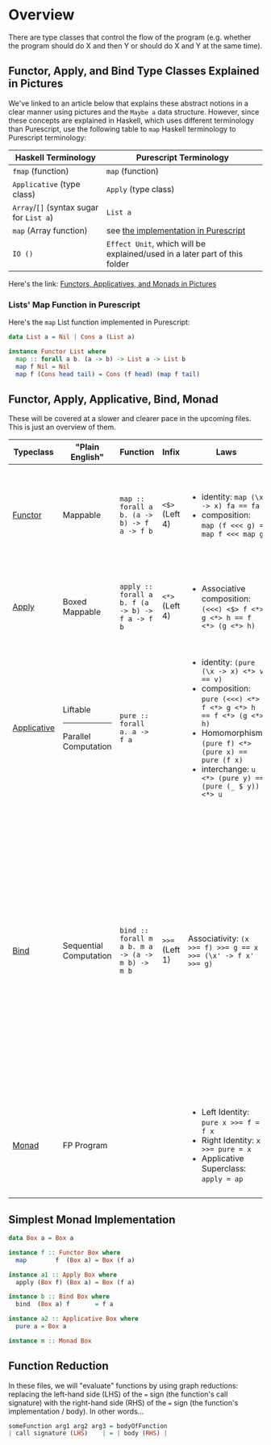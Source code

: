 # Overview

There are type classes that control the flow of the program (e.g. whether the program should do X and then Y or should do X and Y at the same time).

## Functor, Apply, and Bind Type Classes Explained in Pictures

We've linked to an article below that explains these abstract notions in a clear manner using pictures and the `Maybe a` data structure. However, since these concepts are explained in Haskell, which uses different terminology than Purescript, use the following table to `map` Haskell terminology to Purescript terminology:

| Haskell Terminology | Purescript Terminology |
| --- | --- |
| `fmap` (function) | `map` (function) |
| `Applicative` (type class) | `Apply` (type class) |
| `Array`/`[]` (syntax sugar for `List a`) | `List a` |
| `map` (Array function) | see [the implementation in Purescript](#lists-map-function-in-purescript) |
| `IO ()` | `Effect Unit`, which will be explained/used in a later part of this folder |

Here's the link: [Functors, Applicatives, and Monads in Pictures](http://adit.io/posts/2013-04-17-functors,_applicatives,_and_monads_in_pictures.html)

### Lists' Map Function in Purescript

Here's the `map` List function implemented in Purescript:
```purescript
data List a = Nil | Cons a (List a)

instance Functor List where
  map :: forall a b. (a -> b) -> List a -> List b
  map f Nil = Nil
  map f (Cons head tail) = Cons (f head) (map f tail)
```

## Functor, Apply, Applicative, Bind, Monad

These will be covered at a slower and clearer pace in the upcoming files. This is just an overview of them.

| Typeclass | "Plain English" | Function | Infix | Laws | Usage
| -- | -- | -- | -- | -- | -- |
| [Functor](https://pursuit.purescript.org/packages/purescript-prelude/4.1.0/docs/Data.Functor) | Mappable | `map :: forall a b. (a -> b) -> f a -> f b` | `<$>` <br> (Left 4) | <ul><li>identity: `map (\x -> x) fa == fa`</li><li>composition: `map (f <<< g) = map f <<< map g`</li></ul> | Change a value, `a`, that's currently stored in some box-like type, `f`, using a function, `(a -> b)` |
| [Apply](https://pursuit.purescript.org/packages/purescript-prelude/4.1.0/docs/Control.Apply) | Boxed Mappable | `apply :: forall a b. f (a -> b) -> f a -> f b` | `<*>` <br> (Left 4) | <ul><li>Associative composition: `(<<<) <$> f <*> g <*> h == f <*> (g <*> h)`</li></ul> | Same as `Functor` except the function is now inside of the same box-like type. |
| [Applicative](https://pursuit.purescript.org/packages/purescript-prelude/4.1.0/docs/Control.Applicative) | Liftable <hr> Parallel Computation | `pure :: forall a. a -> f a` |  | <ul><li>identity: `(pure (\x -> x) <*> v == v)`</li><li>composition: `pure (<<<) <*> f <*> g <*> h == f <*> (g <*> h)`</li><li>Homomorphism: `(pure f) <*> (pure x) == pure (f x)`</li><li>interchange: `u <*> (pure y) == (pure (_ $ y)) <*> u`</li></ul> | Put a value into a box <hr> Run code in parallel |
| [Bind](https://pursuit.purescript.org/packages/purescript-prelude/4.1.0/docs/Control.Bind) | Sequential Computation | `bind :: forall m a b. m a -> (a -> m b) -> m b` | `>>=` <br> (Left 1)| Associativity: `(x >>= f) >>= g == x >>= (\x' -> f x' >>= g)` | Given a value of a box-like type, `m`, that contains a value, `a`, extract the `a` from `m`, and create a new `m` value that stores a new value, `b`. <br> Take `f a` and compute it via `bind`/`>>=` to produce a value, `a`. Then, use `a` to describe (but not run) a new computation, `m b`. When `m b` is computed (via a later `bind`/`>>=`), it will return `b`. |
| [Monad](https://pursuit.purescript.org/packages/purescript-prelude/4.1.0/docs/Control.Monad) | FP Program | | | <ul><li>Left Identity: `pure x >>= f = f x`</li><li>Right Identity: `x >>= pure = x`</li><li>Applicative Superclass: `apply = ap`</li></ul> | The data structure used to run FP programs by executing code line-by-line, function-by-function, etc. |

## Simplest Monad Implementation

```purescript
data Box a = Box a

instance f :: Functor Box where
  map        f  (Box a) = Box (f a)

instance a1 :: Apply Box where
  apply (Box f) (Box a) = Box (f a)

instance b :: Bind Box where
  bind  (Box a) f       = f a

instance a2 :: Applicative Box where
  pure a = Box a

instance m :: Monad Box
```

## Function Reduction

In these files, we will "evaluate" functions by using graph reductions: replacing the left-hand side (LHS) of the `=` sign (the function's call signature) with the right-hand side (RHS) of the `=` sign (the function's implementation / body). In other words...
```purescript
someFunction arg1 arg2 arg3 = bodyOfFunction
| call signature (LHS)    | = | body (RHS) |
```
